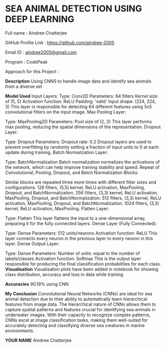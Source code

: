 # SEA ANIMAL DETECTION USING DEEP LEARNING
Full name : Aindree Chatterjee

GitHub Profile Link : https://github.com/aindree-2005

Email ID : aindree2005@gmail.com

Program : CodePeak

Approach for this Project :

**Description**
Using CNNS to handle image data and identify sea animals from a diverse set

**Model Used**
Input Layers:
Type: Conv2D
Parameters:
64 filters
Kernel size of (5, 5)
Activation function: ReLU
Padding: 'valid'
Input shape: (224, 224, 3)
This layer is responsible for detecting 64 different features using 5x5 convolutional filters on the input image.
Max Pooling Layer:

Type: MaxPooling2D
Parameters:
Pool size of (2, 2)
This layer performs max pooling, reducing the spatial dimensions of the representation.
Dropout Layer:

Type: Dropout
Parameters:
Dropout rate: 0.2
Dropout layers are used to prevent overfitting by randomly setting a fraction of input units to 0 at each update during training.
Batch Normalization Layer:

Type: BatchNormalization
Batch normalization normalizes the activations of the network, which can help improve training stability and speed.
Repeat of Convolutional, Pooling, Dropout, and Batch Normalization Blocks:

Similar blocks are repeated three more times with different filter sizes and configurations:
128 filters, (5,5) kernel, ReLU activation, MaxPooling, Dropout, and BatchNormalization.
256 filters, (3,3) kernel, ReLU activation, MaxPooling, Dropout, and BatchNormalization.
512 filters, (3,3) kernel, ReLU activation, MaxPooling, Dropout, and BatchNormalization.
1024 filters, (3,3) kernel, ReLU activation, MaxPooling.
Flatten Layer:

Type: Flatten
This layer flattens the input to a one-dimensional array, preparing it for the fully connected layers.
Dense Layer (Fully Connected):

Type: Dense
Parameters:
512 units/neurons
Activation function: ReLU
This layer connects every neuron in the previous layer to every neuron in this layer.
Dense Output Layer:

Type: Dense
Parameters:
Number of units: equal to the number of labels/classes
Activation function: Softmax
This is the output layer responsible for producing the final classification probabilities for each class.
**Visualisation**
Visualisation plots have been added in notebook for showing class distribution, accuracy and loss in data while training

**Accuracies**
90.19% using CNN

**My Conclusion**
Convolutional Neural Networks (CNNs) are ideal for sea animal detection due to their ability to automatically learn hierarchical features from image data. The hierarchical nature of CNNs allows them to capture spatial patterns and features crucial for identifying sea animals in underwater images. With their capacity to recognize complex patterns, CNNs excel at image classification tasks, making them well-suited for accurately detecting and classifying diverse sea creatures in marine environments.

**YOUR NAME**
Aindree Chatterjee
